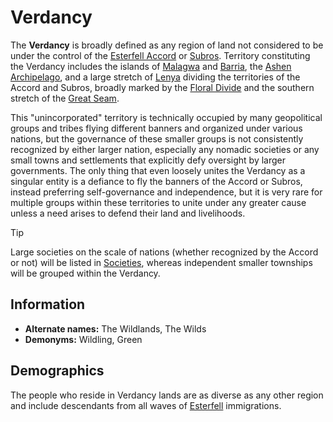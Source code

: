 # Verdancy

The **Verdancy** is broadly defined as any region of land not considered to be under the control of the [Esterfell Accord](../esterfell-accord/esterfell-accord.md) or [Subros](../subros.md). Territory constituting the Verdancy includes the islands of [Malagwa](../../../ch-1-welcome-to-mote/esterfell/malagwa.md) and [Barria](../../../ch-1-welcome-to-mote/esterfell/barria.md), the [Ashen Archipelago](../../../ch-1-welcome-to-mote/esterfell/ashen-archipelago.md), and a large stretch of [Lenya](../../../ch-1-welcome-to-mote/esterfell/lenya/lenya.md) dividing the territories of the Accord and Subros, broadly marked by the [Floral Divide](../../../ch-1-welcome-to-mote/esterfell/lenya/floral-divide.md) and the southern stretch of the [Great Seam](../../../ch-1-welcome-to-mote/esterfell/lenya/great-seam.md).

This "unincorporated" territory is technically occupied by many geopolitical groups and tribes flying different banners and organized under various nations, but the governance of these smaller groups is not consistently recognized by either larger nation, especially any nomadic societies or any small towns and settlements that explicitly defy oversight by larger governments. The only thing that even loosely unites the Verdancy as a singular entity is a defiance to fly the banners of the Accord or Subros, instead preferring self-governance and independence, but it is very rare for multiple groups within these territories to unite under any greater cause unless a need arises to defend their land and livelihoods.

> [!TIP]
> Large societies on the scale of nations (whether recognized by the Accord or not) will be listed in [Societies](../), whereas independent smaller townships will be grouped within the Verdancy.

## Information

- **Alternate names:** The Wildlands, The Wilds
- **Demonyms:** Wildling, Green

## Demographics

The people who reside in Verdancy lands are as diverse as any other region and include descendants from all waves of [Esterfell](../../../ch-1-welcome-to-mote/esterfell/esterfell.md) immigrations.
